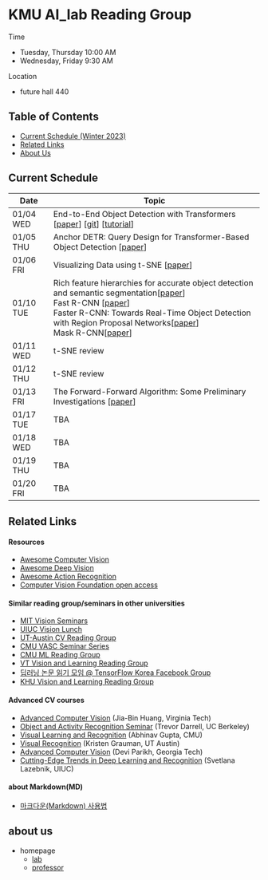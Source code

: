 # KMU AI_lab Reading Group

Time
- Tuesday, Thursday 10:00 AM
- Wednesday, Friday  9:30 AM

Location
- future hall 440

## Table of Contents

- [Current Schedule (Winter 2023)](#current-schedule)
- [Related Links](#related-links)
- [About Us](#about-us)

## Current Schedule

| Date  | Topic                      |
|-------|----------------------------|
| 01/04 WED | End-to-End Object Detection with Transformers [[paper](https://arxiv.org/abs/2005.12872)] [[git](https://github.com/facebookresearch/detr)]  [[tutorial](https://github.com/facebookresearch/detr)] |
| 01/05 THU | Anchor DETR: Query Design for Transformer-Based Object Detection [[paper](https://arxiv.org/pdf/2109.07107.pdf)]  |
| 01/06 FRI | Visualizing Data using t-SNE [[paper](https://www.jmlr.org/papers/volume9/vandermaaten08a/vandermaaten08a.pdf)] |
| 01/10 TUE | Rich feature hierarchies for accurate object detection and semantic segmentation[[paper](https://arxiv.org/abs/1311.2524)] <br/> Fast R-CNN [[paper](https://arxiv.org/abs/1504.08083)] <br/> Faster R-CNN: Towards Real-Time Object Detection with Region Proposal Networks[[paper](https://arxiv.org/abs/1506.01497)] <br/> Mask R-CNN[[paper](https://arxiv.org/abs/1703.06870)] |
| 01/11 WED | t-SNE  review |
| 01/12 THU | t-SNE  review |
| 01/13 FRI | The Forward-Forward Algorithm: Some Preliminary Investigations [[paper](https://www.cs.toronto.edu/~hinton/FFA13.pdf)]  |
| 01/17 TUE | TBA |
| 01/18 WED | TBA |
| 01/19 THU | TBA |
| 01/20 FRI | TBA |

## Related Links

#### Resources
- [Awesome Computer Vision](https://github.com/jbhuang0604/awesome-computer-vision)
- [Awesome Deep Vision](https://github.com/kjw0612/awesome-deep-vision)
- [Awesome Action Recognition](https://github.com/jinwchoi/awesome-action-recognition)
- [Computer Vision Foundation open access](http://openaccess.thecvf.com/menu.py)

#### Similar reading group/seminars in other universities
- [MIT Vision Seminars](https://sites.google.com/view/visionseminar)
- [UIUC Vision Lunch](http://vision.cs.illinois.edu/vision_website/)
- [UT-Austin CV Reading Group](http://vision.cs.utexas.edu/readinggroup/)
- [CMU VASC Seminar Series](http://ri.cmu.edu/events/category/vasc-seminar-series/list/?tribe_paged=1&tribe_event_display=past)
- [CMU ML Reading Group](http://www.cs.cmu.edu/~aarti/SMLRG/schedule.html)
- [VT Vision and Learning Reading Group](https://github.com/vt-vl-lab/reading_group)
- [딥러닝 논문 읽기 모임 @ TensorFlow Korea Facebook Group](https://www.youtube.com/playlist?list=PLXiK3f5MOQ760xYLb2eWbtOKOwUC-bByj)
- [KHU Vision and Learning Reading Group](https://github.com/khuvll/reading_group)

#### Advanced CV courses
- [Advanced Computer Vision](https://filebox.ece.vt.edu/~jbhuang/teaching/ece6554/sp17/index.html) (Jia-Bin Huang, Virginia Tech)
- [Object and Activity Recognition Seminar](https://sites.google.com/site/ucbcs29443/) (Trevor Darrell, UC Berkeley)
- [Visual Learning and Recognition](http://graphics.cs.cmu.edu/courses/16-824/2017_spring/) (Abhinav Gupta, CMU)
- [Visual Recognition](http://vision.cs.utexas.edu/381V-fall2016/) (Kristen Grauman, UT Austin)
- [Advanced Computer Vision](https://filebox.ece.vt.edu/~S16ECE6554/) (Devi Parikh, Georgia Tech)
- [Cutting-Edge Trends in Deep Learning and Recognition](http://slazebni.cs.illinois.edu/spring17) (Svetlana Lazebnik, UIUC)

#### about Markdown(MD)
- [마크다운(Markdown) 사용법](https://gist.github.com/ihoneymon/652be052a0727ad59601)

## about us
- homepage
  - [lab](http://ailab.kookmin.ac.kr)
  - [professor](https://sites.google.com/view/soochahnlee/home)


